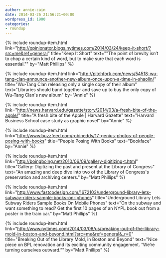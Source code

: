 ```yaml
---
author: annie-cain
date: 2014-03-26 21:56:21+00:00
wordpress_id: 1900
categories:
- roundup
---
```


{% include roundup-item.html
  link="http://opinionator.blogs.nytimes.com/2014/03/24/keep-it-short/?src=me&ref=general"
  title="Keep It Short"
  text="\"The point of brevity isn’t to chop a certain kind of word, but to make sure that each word is essential.\""
  by="Matt Phillips"
%}

{% include roundup-item.html
  link="http://pitchfork.com/news/54518-wu-tang-clan-announce-another-new-album-once-upon-a-time-in-shaolin/"
  title="Wu-Tang Clan releasing only a single copy of their album"
  text="Libraries should band together and save up to buy the only copy of Wu-Tang Clan's new album"
  by="Annie"
%}

{% include roundup-item.html
  link="http://news.harvard.edu/gazette/story/2014/03/a-fresh-bite-of-the-apple/"
  title="A fresh bite of the Apple | Harvard Gazette"
  text="Harvard Business School case study as graphic novel"
  by="Annie"
%}

{% include roundup-item.html
  link="http://www.buzzfeed.com/robinedds/17-genius-photos-of-people-posing-with-books"
  title="People Posing With Books"
  text="Bookface"
  by="Annie"
%}

{% include roundup-item.html
  link="http://boingboing.net/2010/06/09/gallery-digitizing-t.html"
  title="Gallery: Digitizing the past and present at the Library of Congress"
  text="An amazing and deep dive into two of the Library of Congress's preservation and archiving centers."
  by="Matt Phillips"
%}

{% include roundup-item.html
  link="http://www.fastcodesign.com/1672103/underground-library-lets-subway-riders-sample-books-on-iphones"
  title="Underground Library Lets Subway Riders Sample Books On Mobile Phones"
  text="On the subway and want something to read? Get the first 10 pages of an NYPL book out from a poster in the train car."
  by="Matt Phillips"
%}

{% include roundup-item.html
  link="http://www.nytimes.com/2014/03/08/us/breaking-out-of-the-library-mold-in-boston-and-beyond.html?src=me&ref=general&_r=0"
  title="Breaking Out of the Library Mold, in Boston and Beyond"
  text="Nice piece on BPL renovation and its exciting community engagement. “We’re turning ourselves outward.”"
  by="Matt Phillips"
%}
